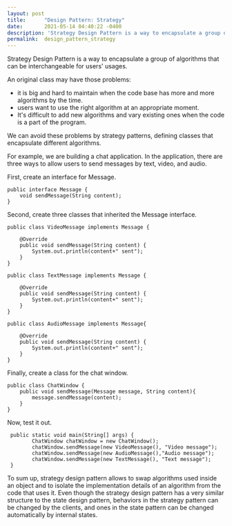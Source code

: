```yaml
---
layout: post
title:      "Design Pattern: Strategy"
date:       2021-05-14 04:40:22 -0400
description: 'Strategy Design Pattern is a way to encapsulate a group of algorithms that can be interchangeable for user....'
permalink:  design_pattern_strategy
---
```


Strategy Design Pattern is a way to encapsulate a group of algorithms that can be interchangeable for users' usages.

An original class may have those problems:

* it is big and hard to maintain when the code base has more and more algorithms by the time.
* users want to use the right algorithm at an appropriate moment. 
* It's difficult to add new algorithms and vary existing ones when the code is a part of the program.

We can avoid these problems by strategy patterns, defining classes that encapsulate different algorithms.

For example, we are building a chat application. In the application, there are three ways to allow users to send messages by text, video, and audio.

First, create an interface for Message.

```
public interface Message {
    void sendMessage(String content);
}
```

Second, create three classes that inherited the Message interface.

```
public class VideoMessage implements Message {

    @Override
    public void sendMessage(String content) {
        System.out.println(content+" sent");
    }
}
```

```
public class TextMessage implements Message {

    @Override
    public void sendMessage(String content) {
        System.out.println(content+" sent");
    }
}

```

```
public class AudioMessage implements Message{

    @Override
    public void sendMessage(String content) {
        System.out.println(content+" sent");
    }
}
```

Finally, create a class for the chat window.

```
public class ChatWindow {
    public void sendMessage(Message message, String content){
        message.sendMessage(content);
    }
}
```


Now, test it out.
```
 public static void main(String[] args) {
        ChatWindow chatWindow = new ChatWindow();
        chatWindow.sendMessage(new VideoMessage(), "Video message");
        chatWindow.sendMessage(new AudioMessage(),"Audio message");
        chatWindow.sendMessage(new TextMessage(), "Text message");
 }
```

To sum up, strategy design pattern allows to swap algorithms used inside an object and to isolate the implementation details of an algorithm from the code that uses it. Even though the strategy design pattern has a very similar structure to the state design pattern, behaviors in the strategy pattern can be changed by the clients, and ones in the state pattern can be changed automatically by internal states.


